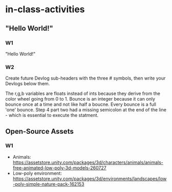 # in-class-activities
## "Hello World!"
### W1
"Hello World!"

### W2
Create future Devlog sub-headers with the three # symbols, then write your Devlogs below them.

The r,g,b variables are floats instead of ints because they derive from the color wheel going from 0 to 1. Bounce is an integer because it can only bounce once at a time and not like half a boucne. Every bounce is a full 'one' bounce. Step 4 part two had a missing semicolon at the end of the line - which is essential to execute the statment. 

## Open-Source Assets
### W1
- Animals: https://assetstore.unity.com/packages/3d/characters/animals/animals-free-animated-low-poly-3d-models-260727 
- Low-poly environment: https://assetstore.unity.com/packages/3d/environments/landscapes/low-poly-simple-nature-pack-162153 